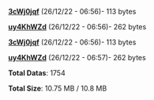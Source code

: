 [**3cWj0jqf**](/data/3cWj0jqf.txt) (26/12/22 - 06:56)- 113 bytes

[**uy4KhWZd**](/data/uy4KhWZd.txt) (26/12/22 - 06:56)- 262 bytes

[**3cWj0jqf**](/data/3cWj0jqf.txt) (26/12/22 - 06:56)- 113 bytes

[**uy4KhWZd**](/data/uy4KhWZd.txt) (26/12/22 - 06:57)- 262 bytes

**Total Datas**: 1754

**Total Size**: 10.75 MB / 10.8 MB
